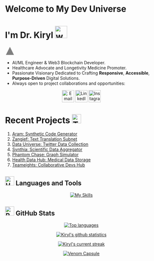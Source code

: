# Welcome to My Dev Universe  
# I'm Dr. Kiryl  <img src="https://user-images.githubusercontent.com/72663882/171687151-bb31c996-c9d2-49c8-b593-734946893b23.gif" alt="waving hand gif" aria-hidden="true" width="40" />

<svg xmlns="http://www.w3.org/2000/svg" viewBox="0 0 24 24" width="32" height="32">
  <title>GitHub</title>
  <path d="M12 2L2 22h20L12 2z" fill="#808080"/>
</svg>




- AI/ML Engineer & Web3 Blockchain Developer.    
- Healthcare Advocate and Longetivity Medicine Promoter.  
- Passionate Visionary Dedicated to Crafting **Responsive**, **Accessible**, **Purpose-Driven** Digital Solutions.  
- Always open to project collaborations and opportunities: <!--</a><a href="mailto:kirylbaravikou@gmail.com" title="Email">
    <img 
        alt="Email" 
        src="https://img.shields.io/badge/Gmail-D14836?style=for-the-badge&logo=gmail&logoColor=white" 
        height="30" 
        align="center"
    /></a> <a href="https://www.linkedin.com/in/wondamonsta/">
    <img  
        alt="LinkedIn" 
        title="LinkedIn" 
        src="https://img.shields.io/static/v1?message=LinkedIn&logo=linkedin&label=&color=0077B5&logoColor=white&labelColor=&style=for-the-badge" 
        height="30" 
        align="center" 
    /></a> <a href="https://www.instagram.com/wondamonsta/">
    <img 
        alt="Instagram" 
        title="Instagram" 
        src="https://img.shields.io/static/v1?message=Instagram&logo=instagram&label=&color=E1306C&logoColor=white&labelColor=&style=for-the-badge" 
        height="30" 
        align="center" 
    />
</a>-->
<div align="center">

<a href="mailto:kirylbaravikou@gmail.com" title="Email">
    <img 
        alt="Email" 
        src="https://img.shields.io/badge/Gmail-D14836?style=for-the-badge&logo=gmail&logoColor=black" 
        height="40" 
        align="center"
    /></a> <a href="https://www.linkedin.com/in/wondamonsta/" title="LinkedIn">
    <img  
        alt="LinkedIn" 
        src="https://img.shields.io/badge/LinkedIn-0077B5?style=for-the-badge&logo=linkedin&logoColor=black" 
        height="40" 
        align="center" 
    /></a> <a href="https://www.instagram.com/wondamonsta/" title="Instagram">
    <img 
        alt="Instagram" 
        src="https://img.shields.io/badge/Instagram-E1306C?style=for-the-badge&logo=instagram&logoColor=black" 
        height="40" 
        align="center" 
    />
</a>

</div>


# Recent Projects <img src="https://raw.githubusercontent.com/Tarikul-Islam-Anik/Animated-Fluent-Emojis/master/Emojis/People/Technologist.png" alt="Technologist" width="30" height="30" /> 

 1. [Aram: Synthetic Code Generator ](https://github.com/ashikshafi08/nom)
 2. [Zangief: Text Translation Subnet](https://github.com/Wondamonstaa/zangief-1)
 3. [Data Universe: Twitter Data Collection](https://github.com/Wondamonstaa/Data-Universe)
 4. [Synthia: Scientific Data Aggregator](https://github.com/Wondamonstaa/Synthia)
 5. [Phantom Chase: Graph Simulator](https://github.com/Wondamonstaa/PhantomChase)
 6. [Health Data Hub: Medical Data Storage](https://github.com/Wondamonstaa/HealthDataHub)
 7. [Teameights: Collaborative Devs Hub](https://github.com/Wondamonstaa/Teameights)

## <img src="https://raw.githubusercontent.com/Tarikul-Islam-Anik/Animated-Fluent-Emojis/master/Emojis/Objects/Hammer%20and%20Wrench.png" alt="Hammer and Wrench" width="30" height="30" /> **Languages and Tools**  
<!--[![My Skills](https://skillicons.dev/icons?i=python,css,tailwind,js,react,vite,ts,next,expressjs,nodejs,mongodb,firebase,md,git,github,vscode,jest,styledcomponents,postman,stackoverflow&perline=13)](#)-->
<div align="center">
    
[![My Skills](https://skillicons.dev/icons?i=python,tensorflow,pytorch,scala,postman,tailwind,postgresql,ts,docker,react,kubernetes,js,next,nodejs,mongodb,git,github,jest,django,c&perline=10)](#)

</div>



## <img src="https://raw.githubusercontent.com/Tarikul-Islam-Anik/Animated-Fluent-Emojis/master/Emojis/Travel%20and%20places/Rocket.png" alt="Rocket" width="30" height="30" /> GitHub Stats 
 <!--[![Top languages](https://github-readme-mwendwa.vercel.app/api/top-langs/?username=Wondamonstaa&layout=compact&count_private=true&theme=radical&title_color=fe428e)](#)

 [![Kiryl's github stats](https://bad-apple-github-readme.vercel.app/api?username=Wondamonstaa&show_icons=true&count_private=true&line_height=20&icon_color=00b3ff&theme=radical&title_color=fe428e)](#)

 [![Kiryl's current streak](https://streak-stats.demolab.com/?user=Wondamonstaa&count_private=true&theme=radical&title_color=fe428e)](#)


[![Venom Capsule](https://capsule-render.vercel.app/api?type=venom&height=500&color=gradient&text=Wondamonsta&textBg=false)](#)-->

<div align="center">

[![Top languages](https://github-readme-mwendwa.vercel.app/api/top-langs/?username=Wondamonstaa&layout=compact&count_private=true&theme=radical&title_color=fe428e)](#)

[![Kiryl's github statistics](https://bad-apple-github-readme.vercel.app/api?username=Wondamonstaa&show_icons=true&count_private=true&line_height=20&icon_color=00b3ff&theme=radical&title_color=fe428e)](#)

[![Kiryl's current streak](https://streak-stats.demolab.com/?user=Wondamonstaa&count_private=true&theme=radical&title_color=fe428e)](#)

[![Venom Capsule](https://capsule-render.vercel.app/api?type=venom&height=300&color=gradient&text=Wondamonsta&textBg=false)](#)

</div>






